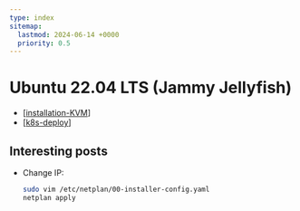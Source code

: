 ```yaml
---
type: index
sitemap:
  lastmod: 2024-06-14 +0000
  priority: 0.5
---
```


# Ubuntu 22.04 LTS (Jammy Jellyfish)

- [[installation-KVM]]
- [[k8s-deploy]]

## Interesting posts

- Change IP:

  ```bash
  sudo vim /etc/netplan/00-installer-config.yaml
  netplan apply
  ```

[//begin]: # "Autogenerated link references for markdown compatibility"
[installation-KVM]: installation-KVM.md "Install Ubuntu 22.04 as KVM Guest"
[k8s-deploy]: k8s-deploy.md "Kubernetes Deployment"
[//end]: # "Autogenerated link references"
